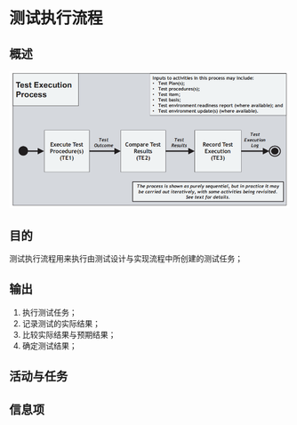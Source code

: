 # 测试执行流程

## 概述

![](../../../../../.gitbook/assets/image%20%2897%29.png)

## 目的

测试执行流程用来执行由测试设计与实现流程中所创建的测试任务；

## 输出

1. 执行测试任务；
2. 记录测试的实际结果；
3. 比较实际结果与预期结果；
4. 确定测试结果；

## 活动与任务

## 信息项

